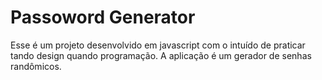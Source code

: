 # Passoword Generator

Esse é um projeto desenvolvido em javascript com o intuído de praticar tando design quando programação. A aplicação é um gerador de senhas randômicos.

